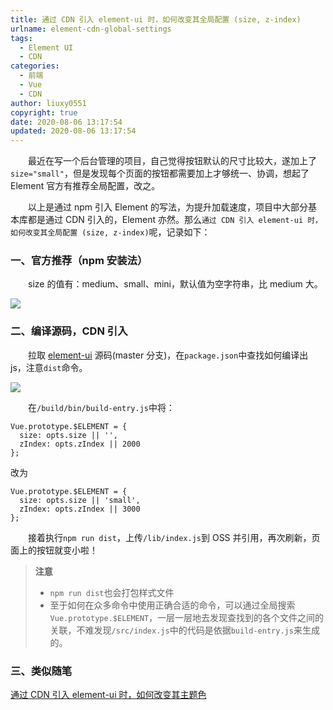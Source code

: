 ```yaml
---
title: 通过 CDN 引入 element-ui 时，如何改变其全局配置 (size, z-index)
urlname: element-cdn-global-settings
tags:
  - Element UI
  - CDN
categories:
  - 前端
  - Vue
  - CDN
author: liuxy0551
copyright: true
date: 2020-08-06 13:17:54
updated: 2020-08-06 13:17:54
---
```


&emsp;&emsp;最近在写一个后台管理的项目，自己觉得按钮默认的尺寸比较大，遂加上了`size="small"`，但是发现每个页面的按钮都需要加上才够统一、协调，想起了 Element 官方有推荐全局配置，改之。

<!--more-->

&emsp;&emsp;以上是通过 npm 引入 Element 的写法，为提升加载速度，项目中大部分基本库都是通过 CDN 引入的，Element 亦然。那么`通过 CDN 引入 element-ui 时，如何改变其全局配置 (size, z-index)`呢，记录如下：



### 一、官方推荐（npm 安装法）

&emsp;&emsp;size 的值有：medium、small、mini，默认值为空字符串，比 medium 大。

![](https://images-hosting.liuxianyu.cn/posts/element-cdn-global-settings/1.png)



### 二、编译源码，CDN 引入

&emsp;&emsp;拉取 <a href="https://github.com/ElemeFE/element" target="_black">element-ui</a> 源码(master 分支)，在`package.json`中查找如何编译出 js，注意`dist`命令。

![](https://images-hosting.liuxianyu.cn/posts/element-cdn-global-settings/2.png)

&emsp;&emsp;在`/build/bin/build-entry.js`中将：
```
Vue.prototype.$ELEMENT = {
  size: opts.size || '',
  zIndex: opts.zIndex || 2000
};
```
改为
```
Vue.prototype.$ELEMENT = {
  size: opts.size || 'small',
  zIndex: opts.zIndex || 3000
};
```

&emsp;&emsp;接着执行`npm run dist`，上传`/lib/index.js`到 OSS 并引用，再次刷新，页面上的按钮就变小啦！


>**注意**
>* `npm run dist`也会打包样式文件
>* 至于如何在众多命令中使用正确合适的命令，可以通过全局搜索`Vue.prototype.$ELEMENT`，一层一层地去发现查找到的各个文件之间的关联，不难发现`/src/index.js`中的代码是依据`build-entry.js`来生成的。



### 三、类似随笔

<a href="https://liuxianyu.cn/article/build-element-ui.html" target="_black">通过 CDN 引入 element-ui 时，如何改变其主题色</a>
